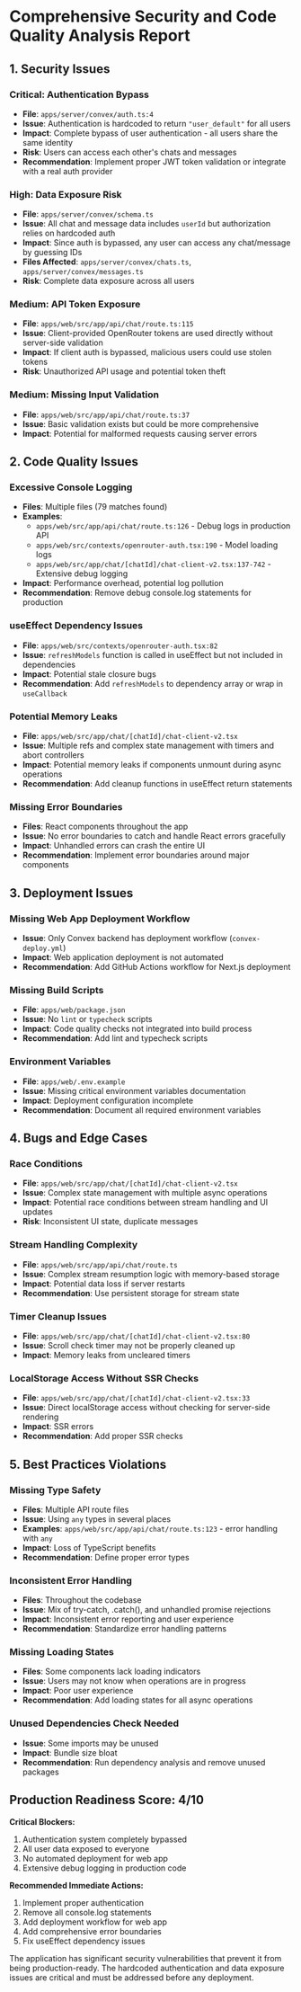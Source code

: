 # Comprehensive Security and Code Quality Analysis Report

## 1. Security Issues

### Critical: Authentication Bypass
- **File**: `apps/server/convex/auth.ts:4`
- **Issue**: Authentication is hardcoded to return `"user_default"` for all users
- **Impact**: Complete bypass of user authentication - all users share the same identity
- **Risk**: Users can access each other's chats and messages
- **Recommendation**: Implement proper JWT token validation or integrate with a real auth provider

### High: Data Exposure Risk
- **File**: `apps/server/convex/schema.ts`
- **Issue**: All chat and message data includes `userId` but authorization relies on hardcoded auth
- **Impact**: Since auth is bypassed, any user can access any chat/message by guessing IDs
- **Files Affected**: `apps/server/convex/chats.ts`, `apps/server/convex/messages.ts`
- **Risk**: Complete data exposure across all users

### Medium: API Token Exposure
- **File**: `apps/web/src/app/api/chat/route.ts:115`
- **Issue**: Client-provided OpenRouter tokens are used directly without server-side validation
- **Impact**: If client auth is bypassed, malicious users could use stolen tokens
- **Risk**: Unauthorized API usage and potential token theft

### Medium: Missing Input Validation
- **File**: `apps/web/src/app/api/chat/route.ts:37`
- **Issue**: Basic validation exists but could be more comprehensive
- **Impact**: Potential for malformed requests causing server errors

## 2. Code Quality Issues

### Excessive Console Logging
- **Files**: Multiple files (79 matches found)
- **Examples**: 
  - `apps/web/src/app/api/chat/route.ts:126` - Debug logs in production API
  - `apps/web/src/contexts/openrouter-auth.tsx:190` - Model loading logs
  - `apps/web/src/app/chat/[chatId]/chat-client-v2.tsx:137-742` - Extensive debug logging
- **Impact**: Performance overhead, potential log pollution
- **Recommendation**: Remove debug console.log statements for production

### useEffect Dependency Issues
- **File**: `apps/web/src/contexts/openrouter-auth.tsx:82`
- **Issue**: `refreshModels` function is called in useEffect but not included in dependencies
- **Impact**: Potential stale closure bugs
- **Recommendation**: Add `refreshModels` to dependency array or wrap in `useCallback`

### Potential Memory Leaks
- **File**: `apps/web/src/app/chat/[chatId]/chat-client-v2.tsx`
- **Issue**: Multiple refs and complex state management with timers and abort controllers
- **Impact**: Potential memory leaks if components unmount during async operations
- **Recommendation**: Add cleanup functions in useEffect return statements

### Missing Error Boundaries
- **Files**: React components throughout the app
- **Issue**: No error boundaries to catch and handle React errors gracefully
- **Impact**: Unhandled errors can crash the entire UI
- **Recommendation**: Implement error boundaries around major components

## 3. Deployment Issues

### Missing Web App Deployment Workflow
- **Issue**: Only Convex backend has deployment workflow (`convex-deploy.yml`)
- **Impact**: Web application deployment is not automated
- **Recommendation**: Add GitHub Actions workflow for Next.js deployment

### Missing Build Scripts
- **File**: `apps/web/package.json`
- **Issue**: No `lint` or `typecheck` scripts
- **Impact**: Code quality checks not integrated into build process
- **Recommendation**: Add lint and typecheck scripts

### Environment Variables
- **File**: `apps/web/.env.example`
- **Issue**: Missing critical environment variables documentation
- **Impact**: Deployment configuration incomplete
- **Recommendation**: Document all required environment variables

## 4. Bugs and Edge Cases

### Race Conditions
- **File**: `apps/web/src/app/chat/[chatId]/chat-client-v2.tsx`
- **Issue**: Complex state management with multiple async operations
- **Impact**: Potential race conditions between stream handling and UI updates
- **Risk**: Inconsistent UI state, duplicate messages

### Stream Handling Complexity
- **File**: `apps/web/src/app/api/chat/route.ts`
- **Issue**: Complex stream resumption logic with memory-based storage
- **Impact**: Potential data loss if server restarts
- **Recommendation**: Use persistent storage for stream state

### Timer Cleanup Issues
- **File**: `apps/web/src/app/chat/[chatId]/chat-client-v2.tsx:80`
- **Issue**: Scroll check timer may not be properly cleaned up
- **Impact**: Memory leaks from uncleared timers

### LocalStorage Access Without SSR Checks
- **File**: `apps/web/src/app/chat/[chatId]/chat-client-v2.tsx:33`
- **Issue**: Direct localStorage access without checking for server-side rendering
- **Impact**: SSR errors
- **Recommendation**: Add proper SSR checks

## 5. Best Practices Violations

### Missing Type Safety
- **Files**: Multiple API route files
- **Issue**: Using `any` types in several places
- **Examples**: `apps/web/src/app/api/chat/route.ts:123` - error handling with `any`
- **Impact**: Loss of TypeScript benefits
- **Recommendation**: Define proper error types

### Inconsistent Error Handling
- **Files**: Throughout the codebase
- **Issue**: Mix of try-catch, .catch(), and unhandled promise rejections
- **Impact**: Inconsistent error reporting and user experience
- **Recommendation**: Standardize error handling patterns

### Missing Loading States
- **Files**: Some components lack loading indicators
- **Issue**: Users may not know when operations are in progress
- **Impact**: Poor user experience
- **Recommendation**: Add loading states for all async operations

### Unused Dependencies Check Needed
- **Issue**: Some imports may be unused
- **Impact**: Bundle size bloat
- **Recommendation**: Run dependency analysis and remove unused packages

## Production Readiness Score: 4/10

**Critical Blockers:**
1. Authentication system completely bypassed
2. All user data exposed to everyone
3. No automated deployment for web app
4. Extensive debug logging in production code

**Recommended Immediate Actions:**
1. Implement proper authentication
2. Remove all console.log statements
3. Add deployment workflow for web app
4. Add comprehensive error boundaries
5. Fix useEffect dependency issues

The application has significant security vulnerabilities that prevent it from being production-ready. The hardcoded authentication and data exposure issues are critical and must be addressed before any deployment.